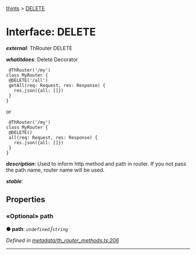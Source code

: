 [thints](../README.md) > [DELETE](../interfaces/delete.md)



# Interface: DELETE

*__external__*: ThRouter DELETE

*__whatitdoes__*: Delete Decorator

     @ThRouter('/my')
    class MyRouter {
     @DELETE('/all')
     getAll(req: Request, res: Response) {
       res.json({all: []})
     }
    }

or

     @ThRouter('/my')
    class MyRouter {
     @DELETE()
     all(req: Request, res: Response) {
       res.json({all: []})
     }
    }

*__description__*: Used to inform http method and path in router. If you not pass the path name, router name will be used.

*__stable__*: 



## Properties
<a id="path"></a>

### «Optional» path

**●  path**:  *`undefined`⎮`string`* 

*Defined in [metadata/th_router_methods.ts:206](https://github.com/digitalinfluencers/ThinTS/blob/4b9e250/src/metadata/th_router_methods.ts#L206)*





___


